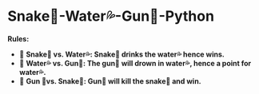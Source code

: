 # Snake🐍-Water💦-Gun🔫-Python
 **Rules:**
 - 🌱 **Snake🐍 vs. Water💦: Snake🐍 drinks the water💦 hence wins.**
 - 🌱 **Water💦 vs. Gun🔫: The gun🔫 will drown in water💦, hence a point for water💦.**
 - 🌱 **Gun 🔫vs. Snake🐍: Gun🔫 will kill the snake🐍 and win.**
